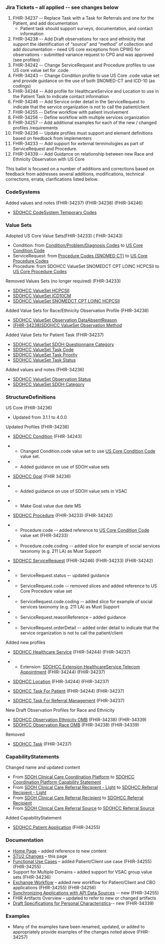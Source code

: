 ### Jira Tickets – all applied -- see changes below

1. FHIR-34237 -- Replace Task with a Task for Referrals and one for the Patient, and add documentation
   - Patient task should support surveys, documentation, and contact information
2. FHIR-34238 -- Add Draft observations for race and ethnicity that support the identification of “source” and “method” of collection and add documentation – need US core exceptions from CPWG for observations – submitted variance request to CPG and was approved (see profiles)
3. FHIR-34242 -- Change ServiceRequest and Procedure profiles to use US core value set for .code
4. FHIR-34243 -- Change Condition profile to use US Core .code value set and provide guidance on the use of both SNOMED-CT and ICD-10 (as codings)
5. FHIR-34244 -- Add profile for HealthcareService and Location to use in the Patient Task to indicate contact information
6. FHIR-34246 -- Add Service order detail in the ServiceRequest to indicate that the service organization is not to call the patient/client
7. FHIR-34255 -- Define workflow with patient involvement
8. FHIR-34256 -- Define workflow with multiple services organization
9. FHIR-34257 -- Add additional examples for each of the new / changed profiles /requirements
10. FHIR-34236 -- Update profiles must support and element definitions based on feedback from implementers
11. FHIR-34233 -- Add support for external terminologies as part of ServiceRequest and Procedure.
12. FHIR-34339 -- Add Guidance on relationship between new Race and Ethnicity Observation with US Core

This ballot is focused on a number of additions and corrections based on feedback from  addresses several additions, modifications, technical corrections, errata, clarifications listed below.



### CodeSystems

Added values and notes (FHIR-34237) (FHIR-34238) (FHIR-34246)

* [SDOHCC CodeSystem Temporary Codes](CodeSystem-SDOHCC-CodeSystemTemporaryCodes.html)



### Value Sets

Adopted US Core Value Sets(FHIR-34233) ( FHIR-34243)

* Condition: from [Condition/Problem/Diagnosis Codes](http://hl7.org/fhir/R4/valueset-condition-code.html) to [US Core Condition Code](http://{{site.data.fhir.ver.uscore}}/ValueSet-us-core-condition-code.html)
* ServiceRequest: from [Procedure Codes (SNOMED CT)](http://hl7.org/fhir/R4/valueset-procedure-code.html) to [US Core Procedure Codes](http://{{site.data.fhir.ver.uscore}}/ValueSet-us-core-procedure-code.html)
* Procedure: from SDOHCC ValueSet SNOMEDCT CPT LOINC HCPCSII to [US Core Procedure Codes](http://{{site.data.fhir.ver.uscore}}/ValueSet-us-core-procedure-code.html)



Removed Values Sets (no longer required) (FHIR-34233)

* [SDOHCC ValueSet HCPCSII](http://hl7.org/fhir/us/sdoh-clinicalcare/STU1/ValueSet-SDOHCC-ValueSetHCPCSII.html)
* [SDOHCC ValueSet ICD10CM](http://hl7.org/fhir/us/sdoh-clinicalcare/STU1/ValueSet-SDOHCC-ValueSetICD10CM.html)
* [SDOHCC ValueSet SNOMEDCT CPT LOINC HCPCSII](http://hl7.org/fhir/us/sdoh-clinicalcare/STU1/ValueSet-SDOHCC-ValueSetSNOMEDCTCPTLOINCHCPCSII.html)



Added Value Sets for Race/Ethnicity Observation Profile (FHIR-34238)

* [SDOHCC ValueSet Observation DataAbsentReason](ValueSet-SDOHCC-ValueSetObservationDataAbsentReason.html)
* [(FHIR-34238)SDOHCC ValueSet Observation Method](ValueSet-SDOHCC-ValueSetObservationMethod.html)



Added Value Sets for Patient Task (FHIR-34237)

* [SDOHCC ValueSet SDOH Questionnaire Category](ValueSet-SDOHCC-ValueSetSDOHQuestionnaireCategory.html)
* [SDOHCC ValueSet Task Code](ValueSet-SDOHCC-ValueSetTaskCode.html)
* [SDOHCC ValueSet Task Priority](ValueSet-SDOHCC-ValueSetTaskPriority.html)
* [SDOHCC ValueSet Task Status](ValueSet-SDOHCC-ValueSetTaskStatus.html)



Added values and notes (FHIR-34236)

* [SDOHCC ValueSet Observation Status](ValueSet-SDOHCC-ValueSetObservationStatus.html)
* [SDOHCC ValueSet SDOH Category](ValueSet-SDOHCC-ValueSetSDOHCategory.html)



### StructureDefinitions

US Core (FHIR-34236)

* Updated from 3.1.1 to 4.0.0



Updated Profiles (FHIR-34236)

* [SDOHCC Condition](StructureDefinition-SDOHCC-Condition.html) (FHIR-34243)

- - Changed Condition.code value set to use [US Core Condition Code](http://{{site.data.fhir.ver.uscore}}/ValueSet-us-core-condition-code.html) value set.

- - Added guidance on use of SDOH value sets



* [SDOHCC Goal](StructureDefinition-SDOHCC-Goal.html) (FHIR 34236)

* * Added guidance on use of SDOH value sets in VSAC

- - Make Goal.value due date MS




* [SDOHCC Procedure](StructureDefinition-SDOHCC-Procedure.html) (FHIR-34233) (FHIR-34242)

- - Procedure.code -- added reference to [US Core Condition Code](http://{{site.data.fhir.ver.uscore}}/ValueSet-us-core-procedure-code.html) value set (FHIR-34233)

- - Procedure.code.coding -- added slice for example of social services taxonomy (e.g. 211 LA) as Must Support



* [SDOHCC ServiceRequest](StructureDefinition-SDOHCC-ServiceRequest.html) (FHIR-34246) (FHIR-34233) (FHIR-34242)

* * ServiceRequest.status –- updated guidance

* * ServiceRequest.code -- removed slices and added reference to US Core Procedure value set

* * ServiceRequest.code.coding -- added slice for example of social services taxonomy (e.g. 211 LA) as Must Support

* * ServiceRequest.reasonReference – added guidance

* * ServiceRequest.orderDetail -- added order detail to indicate that the service organization is not to call the patient/client



Added new profiles


* [SDOHCC Healthcare Service](StructureDefinition-SDOHCC-HealthcareService.html) (FHIR-34244) (FHIR-34237)

* * Extension: [SDOHCC Extension HealthcareService Telecom Appointment](StructureDefinition-SDOHCC-ExtensionHealthcareServiceTelecomAppointment.html) (FHIR-34244) (FHIR-34237)


* [SDOHCC Location](StructureDefinition-SDOHCC-Location.html) (FHIR-34244) (FHIR-34237)
* [SDOHCC Task For Patient](StructureDefinition-SDOHCC-TaskForPatient.html)  (FHIR-34244) (FHIR-34237)
* [SDOHCC Task For Referral Management](StructureDefinition-SDOHCC-TaskForReferralManagement.html) (FHIR-34237)



New Draft Observation Profiles for Race and Ethnicity

* [SDOHCC Observation Ethnicity OMB](StructureDefinition-SDOHCC-ObservationEthnicityOMB.html) (FHIR-34238) (FHIR-34339)
* [SDOHCC Observation Race OMB](StructureDefinition-SDOHCC-ObservationRaceOMB.html) (FHIR-34238) (FHIR-34339)



Removed

* [SDOHCC Task](http://hl7.org/fhir/us/sdoh-clinicalcare/STU1/StructureDefinition-SDOHCC-Task.html) (FHIR-34237)



### CapabilityStatements

Changed name and updated content

* From [SDOH Clinical Care Coordination Platform](http://hl7.org/fhir/us/sdoh-clinicalcare/STU1/CapabilityStatement-SDOH-ClinicalCareCoordinationPlatform.html) to [SDOHCC Coordination Platform Capability Statement](CapabilityStatement-SDOHCC-CoordinationPlatform.html)
* From [SDOH Clinical Care Referral Recipient - Light](http://hl7.org/fhir/us/sdoh-clinicalcare/STU1/CapabilityStatement-SDOH-ClinicalCareReferralRecipientLight.html) to [SDOHCC Referral Recipient - Light](CapabilityStatement-SDOHCC-ReferralRecipientLight.html)
* From [SDOH Clinical Care Referral Recipient](http://hl7.org/fhir/us/sdoh-clinicalcare/STU1/CapabilityStatement-SDOH-ClinicalCareReferralRecipient.html) to [SDOHCC Referral Recipient](CapabilityStatement-SDOHCC-ReferralRecipient.html)
* From [SDOH Clinical Care Referral Source](http://hl7.org/fhir/us/sdoh-clinicalcare/STU1/CapabilityStatement-SDOH-ClinicalCareReferralSource.html) to  [SDOHCC Referral Source](CapabilityStatement-SDOHCC-ReferralSource.html)



Added CapabilityStatement

* [SDOHCC Patient Application](CapabilityStatement-SDOHCC-PatientApp.html) (FHIR-34255)



### Documentation

* [Home Page](index.html) – added reference to new content
* [STU2 Changes](stu2_changes.html) – this page
* [Functional Use Cases](functional_use_cases.html) – added Patient/Client use case (FHIR-34255) (FHIR-34255)
* Support for Multiple Domains – added support for VSAC group value sets (FHIR-34236)
* [Exchange Workflow](exchange_workflow.html) – added new workflow for Patient/Client and CBO applications (FHIR-34255) (FHIR-34256)
* [Synchronizing Applications with API Data Sources](synchronizing_applications_with_api_data_sources.html) -- new (FHIR-34255)
* FHIR Artifacts Overview – updated to refer to new or changed artifacts
* [Draft Specifications for Personal Characteristics](draft_specifications_for_personal_characteristics.html)-- new (FHIR-34339)



### Examples

* Many of the examples have been renamed, updated, or added to appropriately provide examples of the changes noted above (FHIR-34257)